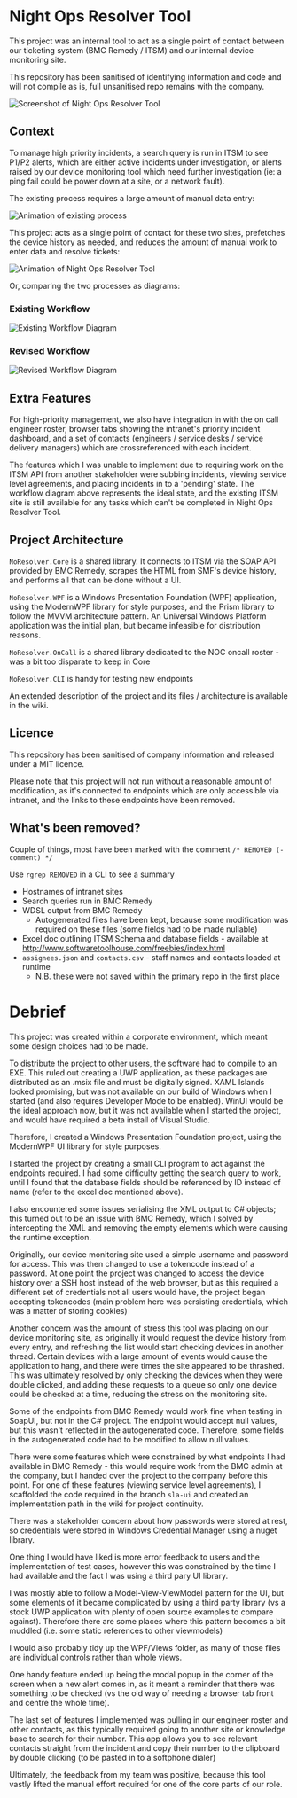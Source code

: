 # Night Ops Resolver Tool

This project was an internal tool to act as a single point of contact between our ticketing system (BMC Remedy / ITSM) and our internal device monitoring site. 

This repository has been sanitised of identifying information and code and will not compile as is, full unsanitised repo remains with the company.

![Screenshot of Night Ops Resolver Tool](docs/noresolver.png)


## Context

To manage high priority incidents, a search query is run in ITSM to see P1/P2 alerts, which are either active incidents under investigation, or alerts raised by our device monitoring tool which need further investigation (ie: a ping fail could be power down at a site, or a network fault).

The existing process requires a large amount of manual data entry:

![Animation of existing process](docs/itsm-animation.gif)

This project acts as a single point of contact for these two sites, prefetches the device history as needed, and reduces the amount of manual work to enter data and resolve tickets:

![Animation of Night Ops Resolver Tool](docs/noresolver-anim.gif)

Or, comparing the two processes as diagrams:


### Existing Workflow

![Existing Workflow Diagram](docs/workflow.png)


### Revised Workflow

![Revised Workflow Diagram](docs/new_workflow.png)


## Extra Features

For high-priority management, we also have integration in with the on call engineer roster, browser tabs showing the intranet's priority incident dashboard, and a set of contacts (engineers / service desks / service delivery managers) which are crossreferenced with each incident.

The features which I was unable to implement due to requiring work on the ITSM API from another stakeholder were subbing incidents, viewing service level agreements, and placing incidents in to a 'pending' state. The workflow diagram above represents the ideal state, and the existing ITSM site is still available for any tasks which can't be completed in Night Ops Resolver Tool.

## Project Architecture

`NoResolver.Core` is a shared library. It connects to ITSM via the SOAP API provided by BMC Remedy, scrapes the HTML from SMF's device history, and performs all that can be done without a UI.

`NoResolver.WPF` is a Windows Presentation Foundation (WPF) application, using the ModernWPF library for style purposes, and the Prism library to follow the MVVM architecture pattern. An Universal Windows Platform application was the initial plan, but became infeasible for distribution reasons.

`NoResolver.OnCall` is a shared library dedicated to the NOC oncall roster - was a bit too disparate to keep in Core

`NoResolver.CLI` is handy for testing new endpoints

An extended description of the project and its files / architecture is available in the wiki.


## Licence

This repository has been sanitised of company information and released under a MIT licence.

Please note that this project will not run without a reasonable amount of modification, as it's connected to endpoints which are only accessible via intranet, and the links to these endpoints have been removed.


## What's been removed?

Couple of things, most have been marked with the comment `/* REMOVED (- comment) */`

Use `rgrep REMOVED` in a CLI to see a summary

* Hostnames of intranet sites
* Search queries run in BMC Remedy
* WDSL output from BMC Remedy
    * Autogenerated files have been kept, because some modification was required on these files (some fields had to be made nullable)
* Excel doc outlining ITSM Schema and database fields - available at http://www.softwaretoolhouse.com/freebies/index.html
* `assignees.json` and `contacts.csv` - staff names and contacts loaded at runtime
    * N.B. these were not saved within the primary repo in the first place


# Debrief

This project was created within a corporate environment, which meant some design choices had to be made.

To distribute the project to other users, the software had to compile to an EXE. This ruled out creating a UWP application, as these packages are distributed as an .msix file and must be digitally signed. XAML Islands looked promising, but was not available on our build of Windows when I started (and also requires Developer Mode to be enabled). WinUI would be the ideal approach now, but it was not available when I started the project, and would have required a beta install of Visual Studio.

Therefore, I created a Windows Presentation Foundation project, using the ModernWPF UI library for style purposes.

I started the project by creating a small CLI program to act against the endpoints required. I had some difficulty getting the search query to work, until I found that the database fields should be referenced by ID instead of name (refer to the excel doc mentioned above). 

I also encountered some issues serialising the XML output to C# objects; this turned out to be an issue with BMC Remedy, which I solved by intercepting the XML and removing the empty elements which were causing the runtime exception.

Originally, our device monitoring site used a simple username and password for access. This was then changed to use a tokencode instead of a password. At one point the project was changed to access the device history over a SSH host instead of the web browser, but as this required a different set of credentials not all users would have, the project began accepting tokencodes (main problem here was persisting credentials, which was a matter of storing cookies)

Another concern was the amount of stress this tool was placing on our device monitoring site, as originally it would request the device history from every entry, and refreshing the list would start checking devices in another thread. Certain devices with a large amount of events would cause the application to hang, and there were times the site appeared to be thrashed. This was ultimately resolved by only checking the devices when they were double clicked, and adding these requests to a queue so only one device could be checked at a time, reducing the stress on the monitoring site.

Some of the endpoints from BMC Remedy would work fine when testing in SoapUI, but not in the C# project. The endpoint would accept null values, but this wasn't reflected in the autogenerated code. Therefore, some fields in the autogenerated code had to be modified to allow null values.

There were some features which were constrained by what endpoints I had available in BMC Remedy - this would require work from the BMC admin at the company, but I handed over the project to the company before this point. For one of these features (viewing service level agreements), I scaffolded the code required in the branch `sla-ui` and created an implementation path in the wiki for project continuity.

There was a stakeholder concern about how passwords were stored at rest, so credentials were stored in Windows Credential Manager using a nuget library.

One thing I would have liked is more error feedback to users and the implementation of test cases, however this was constrained by the time I had available and the fact I was using a third pary UI library. 

I was mostly able to follow a Model-View-ViewModel pattern for the UI, but some elements of it became complicated by using a third party library (vs a stock UWP application with plenty of open source examples to compare against). Therefore there are some places where this pattern becomes a bit muddled (i.e. some static references to other viewmodels)

I would also probably tidy up the WPF/Views folder, as many of those files are individual controls rather than whole views.

One handy feature ended up being the modal popup in the corner of the screen when a new alert comes in, as it meant a reminder that there was something to be checked (vs the old way of needing a browser tab front and centre the whole time).

The last set of features I implemented was pulling in our engineer roster and other contacts, as this typically required going to another site or knowledge base to search for their number. This app allows you to see relevant contacts straight from the incident and copy their number to the clipboard by double clicking (to be pasted in to a softphone dialer)

Ultimately, the feedback from my team was positive, because this tool vastly lifted the manual effort required for one of the core parts of our role.
